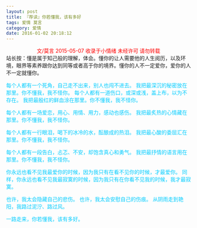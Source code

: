 ```yaml
---
layout: post
title: 『荐读』你若懂我，该有多好
tags: 爱情 莫言
category: 爱情
date: 2016-01-02 20:18:12
---
```


<center><span style="color: red;">文/莫言 2015-05-07 收录于小情绪 未经许可 请勿转载</span></center>
站长按：懂是属于知己般的理解，体会。懂你的让人需要他的人生阅历，以及环境，眼界等素养跟你达到同等或者高于你的境界。懂你的人不一定爱你，爱你的人不一定就懂你。

<span style="color: #00ccff;">每个人都有一个死角，自己走不出来，别人也闯不进去。</span>
<span style="color: #00ccff;"> 我把最深沉的秘密放在那里。你不懂我，我不怪你。</span>
<span style="color: #00ccff;"> 每个人都有一道伤口，或深或浅，盖上布，以为不存在。</span>
<span style="color: #00ccff;"> 我把最殷红的鲜血涂在那里。你不懂我，我不怪你。</span>

<span style="color: #00ccff;">每个人都有一场爱恋，用心、用情、用力，感动也感伤。</span>
<span style="color: #00ccff;"> 我把最炙热的心情藏在那里。你不懂我，我不怪你。</span>

<span style="color: #00ccff;">每个人都有一行眼泪，喝下的冰冷的水，酝酿成的热泪。</span>
<span style="color: #00ccff;"> 我把最心酸的委屈汇在那里。你不懂我，我不怪你。</span>

<span style="color: #00ccff;">每个人都有一段告白，忐忑、不安，却饱含真心和勇气。</span>
<span style="color: #00ccff;"> 我把最抒情的语言用在那里。你不懂我，我不怪你。</span>

<span style="color: #00ccff;">你永远也看不见我最爱你的时候，因为我只有在看不见你的时候，才最爱你。</span>
<span style="color: #00ccff;"> 同样，你永远也看不见我最寂寞的时候，因为我只有在你看不见我的时候，我才最寂寞。</span>

<span style="color: #00ccff;">也许，我太会隐藏自己的悲伤。</span>
<span style="color: #00ccff;"> 也许，我太会安慰自己的伤痕。</span>
<span style="color: #00ccff;"> 从阴雨走到艳阳，我路过泥泞、路过风。</span>

<span style="color: #00ccff;">一路走来，你若懂我，该有多好。</span>